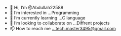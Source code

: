 - 👋 Hi, I’m @Abdullah22588
- 👀 I’m interested in ...Programming
- 🌱 I’m currently learning ...C language
- 💞️ I’m looking to collaborate on ...Diffrent projects
- 📫 How to reach me ...tech.master3495@gmail.com

<!---
Abdullah22588/Abdullah22588 is a ✨ special ✨ repository because its `README.md` (this file) appears on your GitHub profile.
You can click the Preview link to take a look at your changes.
--->
